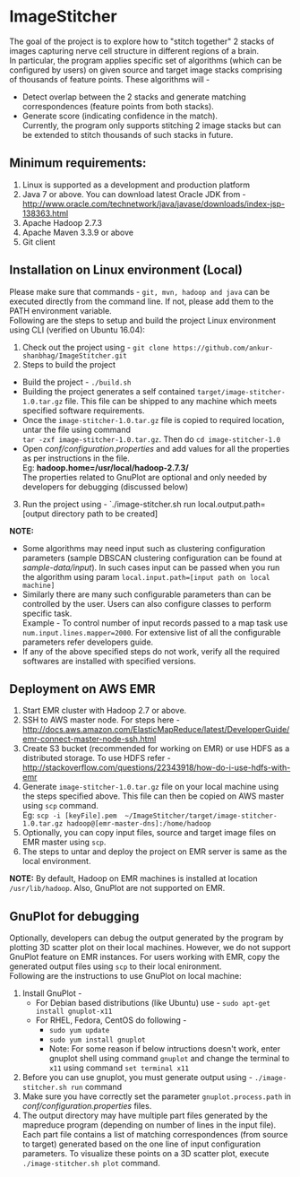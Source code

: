 # ImageStitcher

The goal of the project is to explore how to "stitch together" 2 stacks
of images capturing nerve cell structure in different regions of a
brain.  
In particular, the program applies specific set of algorithms (which can be configured by users) on given source and target image stacks comprising of thousands of feature points. These algorithms will - 
  * Detect overlap between the 2 stacks and generate matching correspondences (feature points from both stacks).  
  * Generate score (indicating confidence in the match).  
Currently, the program only supports stitching 2 image stacks but can be extended to stitch thousands of such stacks in future.

## Minimum requirements:
1. Linux is supported as a development and production platform
2. Java 7 or above. You can download latest Oracle JDK from -
http://www.oracle.com/technetwork/java/javase/downloads/index-jsp-138363.html
3. Apache Hadoop 2.7.3
4. Apache Maven 3.3.9 or above
5. Git client

## Installation on Linux environment (Local)
Please make sure that commands - `git, mvn, hadoop and java` can be executed directly from the command line. 
If not, please add them to the PATH environment variable.  
Following are the steps to setup and build the project Linux environment using CLI (verified on Ubuntu 16.04): 

1. Check out the project using - `git clone https://github.com/ankur-shanbhag/ImageStitcher.git`
2. Steps to build the project
  * Build the project - `./build.sh`  
  * Building the project generates a self contained `target/image-stitcher-1.0.tar.gz` file. This file can be shipped to any machine which meets specified software requirements.
  * Once the `image-stitcher-1.0.tar.gz` file is copied to required location, untar the file using command  
    `tar -zxf image-stitcher-1.0.tar.gz`. Then do `cd image-stitcher-1.0`
  * Open _conf/configuration.properties_ and add values for all the properties as per instructions in the file.   
    Eg: __hadoop.home=/usr/local/hadoop-2.7.3/__  
    The properties related to GnuPlot are optional and only needed by developers for debugging (discussed below)

3. Run the project using - `./image-stitcher.sh run local.output.path=[output directory path to be created]

**NOTE:**  
  - Some algorithms may need input such as clustering configuration parameters (sample DBSCAN clustering configuration can be found at _sample-data/input_). In such cases input can be passed when you run the algorithm using param `local.input.path=[input path on local machine]`
  - Similarly there are many such configurable parameters than can be controlled by the user. Users can also configure classes to perform specific task.  
    Example - To control number of input records passed to a map task use `num.input.lines.mapper=2000`. For extensive list of all the configurable parameters refer developers guide.
  - If any of the above specified steps do not work, verify all the required softwares are installed with specified versions. 

## Deployment on AWS EMR
1. Start EMR cluster with Hadoop 2.7 or above.
2. SSH to AWS master node. For steps here - http://docs.aws.amazon.com/ElasticMapReduce/latest/DeveloperGuide/emr-connect-master-node-ssh.html
3. Create S3 bucket (recommended for working on EMR) or use HDFS as a distributed storage. To use HDFS refer - http://stackoverflow.com/questions/22343918/how-do-i-use-hdfs-with-emr
4. Generate `image-stitcher-1.0.tar.gz` file on your local machine using the steps specified above. This file can then be copied on AWS master using `scp` command.  
   Eg: `scp -i [keyFile].pem  ~/ImageStitcher/target/image-stitcher-1.0.tar.gz hadoop@[emr-master-dns]:/home/hadoop`  
5. Optionally, you can copy input files, source and target image files on EMR master using `scp`.
6. The steps to untar and deploy the project on EMR server is same as the local environment.

**NOTE:** By default, Hadoop on EMR machines is installed at location `/usr/lib/hadoop`. Also, GnuPlot are not supported on EMR.

## GnuPlot for debugging
Optionally, developers can debug the output generated by the program by plotting 3D scatter plot on their local machines. However, we do not support GnuPlot feature on EMR instances. For users working with EMR, copy the generated output files using `scp` to their local enironment.  
Following are the instructions to use GnuPlot on local machine:

1. Install GnuPlot -
   * For Debian based distributions (like Ubuntu) use - `sudo apt-get install gnuplot-x11`
   * For RHEL, Fedora, CentOS do following -
     * `sudo yum update` 
     * `sudo yum install gnuplot`
     * Note: For some reason if below intructions doesn't work, enter gnuplot shell using command `gnuplot` and change the terminal to `x11` using command `set terminal x11`
2. Before you can use gnuplot, you must generate output using - `./image-stitcher.sh run` command
3. Make sure you have correctly set the parameter `gnuplot.process.path` in _conf/configuration.properties_ files.
4. The output directory may have multiple part files generated by the mapreduce program (depending on number of lines in the input file). Each part file contains a list of matching correspondences (from source to target) generated based on the one line of input configuration parameters. To visualize these points on a 3D scatter plot, execute `./image-stitcher.sh plot` command.
